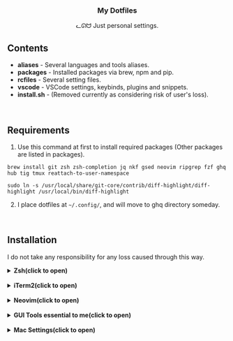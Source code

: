 <h3 align="center">My Dotfiles</h3>
<p align="center">ᓚᘏᗢ Just personal settings.</p>

## Contents

* **aliases** - Several languages and tools aliases.
* **packages** - Installed packages via brew, npm and pip.
* **rcfiles** - Several setting files.
* **vscode** - VSCode settings, keybinds, plugins and snippets.
* **install.sh** - (Removed currently as considering risk of user's loss).

<br />

## Requirements

1. Use this command at first to install required packages (Other packages are listed in packages).

```
brew install git zsh zsh-completion jq nkf gsed neovim ripgrep fzf ghq hub tig tmux reattach-to-user-namespace

sudo ln -s /usr/local/share/git-core/contrib/diff-highlight/diff-highlight /usr/local/bin/diff-highlight
```

2. I place dotfiles at `~/.config/`, and will move to ghq directory someday.

<br />

## Installation
I do not take any responsibility for any loss caused through this way.

<details><summary><b>Zsh(click to open)</b></summary>

1. `zsh`.
2. Type `0` at first selection.
3. `mkdir -p ~/.zsh/completion`
4. `git clone https://github.com/powerline/fonts.git --depth=1 && cd fonts` then `./install.sh` and `cd ../ && rm -rf fonts`.
5. Set the terminal font as "Noto Mono for Powerline".
6. `mv ~/.p10k.zsh ~/.zsh/powerlevel10k/`.
7. `git clone --depth=1 https://github.com/romkatv/powerlevel10k.git ~/powerlevel10k && echo 'source ~/powerlevel10k/powerlevel10k.zsh-theme' >>! ~/.zshrc`.
8. `curl -o ~/.zsh/completion/git-completion.bash https://raw.githubusercontent.com/git/git/master/contrib/completion/git-completion.bash && curl -o ~/.zsh/completion/_git https://raw.githubusercontent.com/git/git/master/contrib/completion/git-completion.zsh && curl -o ~/.zsh/completion/_docker https://raw.githubusercontent.com/docker/cli/master/contrib/completion/zsh/_docker && curl -fLo ~/.zsh/completion/_docker-compose https://raw.githubusercontent.com/docker/compose/master/contrib/completion/zsh/_docker-compose && git clone zsh-users/zsh-autosuggestions ~/.zsh/completion/ && git clone zsh-users/zsh-syntax-highlighting ~/.zsh/completion/ && git clone b4b4r07/enhancd ~/.zsh/completion/`.
9. Append `/usr/local/bin/zsh` into the end of `/etc/shells`.
10. `source ~/.zshrc` and set the p10k theme as you like.
11. `chsh -s zsh`.
12. Set VSCode setting `"terminal.integrated.shell.osx": "/usr/local/bin/zsh"`.

</details>

<br />

<details><summary><b>iTerm2(click to open)</b></summary>

1. Set VSCode setting `Terminal > External: Osx Exec` as iTerm.app.
2. `iTerm2 > Install shell integration`.
3. Download [this theme](https://github.com/hwyncho/ayu-iTerm) and apply `iTerm2 > Preferences > Profiles > Color`.
4. `iTerm2 > Preferences > Profiles > General > Working Directory` => `Reuse previous session's directory`.
5. `iTerm2 > Preferences > Profiles > Text > Cursor` => `Vertical bar`.
6. `iTerm2 > Preferences > Profiles > Text > Shell Integration` => off `Show mark indicators`.
7. `iTerm2 > Preferences > General > Selection` => check all.

</details>

<br />

<details><summary><b>Neovim(click to open)</b></summary>

1. `curl -fLo ~/.local/share/nvim/site/autoload/plug.vim --create-dirs https://raw.githubusercontent.com/junegunn/vim-plug/master/plug.vim`

</details>

<br />

<details><summary><b>GUI Tools essential to me(click to open)</b></summary>

- [Google Chrome](https://www.google.com/chrome/)
  - [Adblock](https://chrome.google.com/webstore/detail/adblock-%E2%80%94-best-ad-blocker/gighmmpiobklfepjocnamgkkbiglidom)
  - [Lighthouse](https://chrome.google.com/webstore/detail/lighthouse/blipmdconlkpinefehnmjammfjpmpbjk)
  - [Wappalyzer](https://chrome.google.com/webstore/detail/wappalyzer/gppongmhjkpfnbhagpmjfkannfbllamg?hl=ja)
  - [Clear Cache](https://chrome.google.com/webstore/detail/clear-cache/cppjkneekbjaeellbfkmgnhonkkjfpdn)
  - [Leoh New Tab](https://chrome.google.com/webstore/detail/leoh-new-tab/ijhhakihjccpanbibbcceofpjnebokcb)
  - [Google Translator](https://chrome.google.com/webstore/detail/google-translate/aapbdbdomjkkjkaonfhkkikfgjllcleb)
- [Google Japanese Input](https://www.google.co.jp/ime/)
- [VSCode](https://code.visualstudio.com/download)
- [Sublime](https://www.sublimetext.com/3) - It's the best editor while FTP.
- [ShiftIt](http://macappstore.org/shiftit/)
- [Xcode](https://apps.apple.com/jp/app/xcode/id497799835)
- [Android Studio](https://developer.android.com/studio/install) - I don't build Android App, but VR uses some modules.
- [Transmit](https://panic.com/jp/transmit/)
- [Sequel Pro](https://sequelpro.com/download)
- [MongoDB Compass](https://docs.mongodb.com/compass/master/install/)
- [Docker](https://hub.docker.com/editions/community/docker-ce-desktop-mac)
- [Cloud SDK](https://cloud.google.com/sdk/docs/quickstart-mac-os-x)
- [Local by Flywheel](https://localbyflywheel.com/)
- [Adobe XD](https://www.adobe.com/jp/products/xd.html)
- [Postman](https://www.getpostman.com/downloads/)
- [GPG Suite](https://gpgtools.org/) - Import/Export GPG key get much easier.
- [Slack](https://slack.com/intl/ja-jp/downloads/mac)
- [Line](https://apps.apple.com/jp/app/line/id539883307)
- [Evernote](https://evernote.com/intl/jp/download)
- [Zoom](https://zoom.us/download)
- [Kindle](https://www.amazon.co.jp/Amazon-com-Intl-Sales-Inc-Kindle/dp/B011UEIO4S)
- [AppCleaner](https://appcleaner.softonic.jp/mac)

</details>

<br />

<details><summary><b>Mac Settings(click to open)</b></summary>

## System environment

### General
- Dark mode.
- Accent color is blue.
- Sidebar icon is small.
- Menu auto display is off.
- Scroll bar is always on.
- Clicking scroll bar behave jumping.
- Default browser is chrome.
- Ensure when closing document.
- Close window at exitting application.
- 10 last recent item.
- Not allow handoff.
- Dont use alias character.

### Desktop and Screensaver
- Never start screensaver.

### Dock
- Size is about 1/4 small.
- Off enscale.
- Bottom.
- Effect is Scale.
- Always open tab with document.
- Close with double click.
- Close window in application icon.
- Not animate running application.
- Not automate display dock.
- Show indicator with running application.
- Not showing last recent application used.

### Language and Region
- Set the Japanese priority highest.
- Starting date is monday

### Display
#### Display
- Change resolution with expand.
- Don't automate justify fue.
- Never show mirroring option.
#### Night Shift
- Custom Schedule starting at 0:00 and finishing at 23:59.
- Set color as the warmest.

### Eco Energy
#### Battery
- Off display after 5 minutes.
- Sleep Harddisk at possible.
- Not darken display at battery mode.
- Show battery on menubar.
#### Adaptor
- Off display after 5 minutes.
- Not sleep at display off.
- Sleep Harddisk at possible.

### Keyboard
#### Keyboard
- Repeat is fastest.
- Recognition is fastest.
- Not adjusting light.
- Not turning light off.
- Don't show viewer.
- Don't function key as default.
- Modification key -> caps lock = control, function = Command.
#### User dictionary
- Not Capitalize initial character.
- Not period with 2 space.
#### Shortcut
- Turn off automize dock.
- Turn off input source next one.
- Turn off service -> text -> after open.
- Turn off spotlight -> finder.
- Full keyboard access -> textbox and list.
- Spotlight -> option + space.
#### Input source
- Delete google japanese input "kana" "zenkaku" "default".
- Don't switching input source by document.

### Trackpad
#### Point and Click
- Check on detect data.
- Check on click sub button.
- Check on click with tap.
- Click -> strongest.
- Speed -> fastest.
#### Scroll and Zoom
- All sets on.

### Sound
#### Sound effect
- Show volume in menubar.

### Share
- Set computer name.

### User group
- Set user name and icon.

### Time and Date
- Show date on menubar.
- Set Degital 24 format.
- Show Day and Date.

### Accessibility
- display -> reduce view contrast, reduce opacity, off mouse pointer shaker.

## Finder
### View
- Show status bar.

### Environment Setting
#### General
- Item in desktop -> none.
- New window -> ~/work.
- Folder opens as new tab.

### Sidebar
- Desktop
- Download
- Application
- ~/work

### Detail
- Show all filename extension.

## Desktop Display Option
- Icon size -> 36.
- Text size -> 12.

</details>
